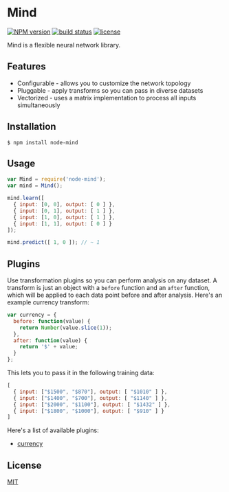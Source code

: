 
# Mind
[![NPM version][npm-image]][npm-url]
[![build status][circle-image]][circle-url]
[![license][license-image]][license-url]

Mind is a flexible neural network library.

## Features

- Configurable - allows you to customize the network topology
- Pluggable - apply transforms so you can pass in diverse datasets
- Vectorized - uses a matrix implementation to process all inputs simultaneously

## Installation

    $ npm install node-mind

## Usage

```js
var Mind = require('node-mind');
var mind = Mind();

mind.learn([
  { input: [0, 0], output: [ 0 ] },
  { input: [0, 1], output: [ 1 ] },
  { input: [1, 0], output: [ 1 ] },
  { input: [1, 1], output: [ 0 ] }
]);

mind.predict([ 1, 0 ]); // ~ 1
```

## Plugins

Use transformation plugins so you can perform analysis on any dataset. A transform is just an object with a `before` function and an `after` function, which will be applied to each data point before and after analysis. Here's an example currency transform:

```js
var currency = {
  before: function(value) {
    return Number(value.slice(1));
  },
  after: function(value) {
    return '$' + value;
  }
};
```

This lets you to pass it in the following training data:

```js
[
  { input: ["$1500", "$870"], output: [ "$1010" ] },
  { input: ["$1400", "$700"], output: [ "$1140" ] },
  { input: ["$2000", "$1100"], output: [ "$1432" ] },
  { input: ["$1800", "$1000"], output: [ "$910" ] }
]
```

Here's a list of available plugins:

- [currency](https://github.com/stevenmiller888/mind-currency)

## License

[MIT](https://tldrlegal.com/license/mit-license)

[npm-image]: https://img.shields.io/npm/v/node-mind.svg?style=flat-square
[npm-url]: https://npmjs.org/package/node-mind
[circle-image]: https://img.shields.io/circleci/project/stevenmiller888/mind.svg
[circle-url]: https://circleci.com/gh/stevenmiller888/mind
[license-image]: https://img.shields.io/npm/l/express.svg
[license-url]: https://tldrlegal.com/license/mit-license